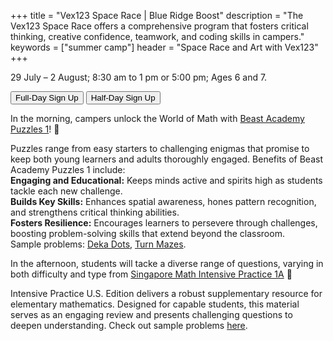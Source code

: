 +++
title = "Vex123 Space Race | Blue Ridge Boost"
description = "The Vex123 Space Race offers a comprehensive program that fosters critical thinking, creative confidence, teamwork, and coding skills in campers."
keywords = ["summer camp"]
header = "Space Race and Art with Vex123"
+++

<p></p>

<div class="container">
    <div class="row pb-1">
        <div class="col-6">
            <p></p>
            <p> 29 July &ndash; 2 August; 8:30 am to 1 pm or 5:00 pm; 
            Ages 6 and 7.</p>
        </div>
        <div class="col-6">
            <a href="https://summer-24-ages-6-to-7-full-day.cheddarup.com"><button class="button-8s" role="button">Full-Day Sign Up</button></a>  <a href="https://summer-24-ages-6-and-7-half-day.cheddarup.com"><button class="button-8s" role="button">Half-Day Sign Up</button></a> <br>
        </div>
    </div>
    <div class="row pb-1">
        <div class="col">
            <p>In the morning, campers unlock the World of Math with <a href="https://beastacademy.com/books/puzzles1">Beast Academy Puzzles 1</a>! 🌟</p>
            <p>Puzzles range from easy starters to challenging enigmas that promise to keep both young learners and adults thoroughly engaged. Benefits of Beast Academy Puzzles 1 include:<br>
            <b>Engaging and Educational:</b> Keeps minds active and spirits high as students tackle each new challenge.<br>
            <b>Builds Key Skills:</b> Enhances spatial awareness, hones pattern recognition, and strengthens critical thinking abilities.</br>
            <b>Fosters Resilience:</b> Encourages learners to persevere through challenges, boosting problem-solving skills that extend beyond the classroom.<br>
            Sample problems: <a href="/images/camps/math-camp/Puzzles1_DekaDots_Problems.pdf">Deka Dots</a>, <a href="/images/camps/math-camp/Puzzles1_TurnMazes_Problems.pdf">Turn Mazes</a>.
            <p></p>
            <p>In the afternoon, students will tacke a diverse range of questions, varying in both difficulty and type from <a href="https://www.singaporemath.com/products/intensive-practice-u-s-edition-1a">Singapore Math Intensive Practice 1A</a> 🌟</p>
            <p>
            Intensive Practice U.S. Edition delivers a robust supplementary resource for elementary mathematics. Designed for capable students, this material serves as an engaging review and presents challenging questions to deepen understanding. Check out sample problems <a href="/images/camps/math-camp/sp_pmipus1A.pdf">here</a>. 
        </div>
    </div>
</div> <!-- outer container -->